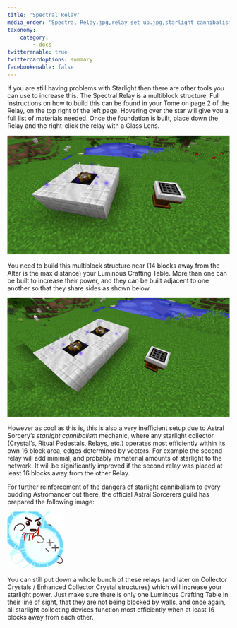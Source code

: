 ```yaml
---
title: 'Spectral Relay'
media_order: 'Spectral Relay.jpg,relay set up.jpg,starlight cannibalism.jpg'
taxonomy:
    category:
        - docs
twitterenable: true
twittercardoptions: summary
facebookenable: false
---
```


If you are still having problems with Starlight then there are other tools you can use to increase this. The Spectral Relay is a multiblock structure. Full instructions on how to build this can be found in your Tome on page 2 of the Relay, on the top right of the left page. Hovering over the star will give you a full list of materials needed. Once the foundation is built, place down the Relay and the right-click the relay with a Glass Lens.

![](Spectral%20Relay.jpg)

You need to build this multiblock structure near (14 blocks away from the Altar is the max distance) your Luminous Crafting Table. More than one can be built to increase their power, and they can be built adjacent to one another so that they share sides as shown below.

![This is a ver bad relay set-up](relay%20set%20up.jpg)

However as cool as this is, this is also a very inefficient setup due to Astral Sorcery’s _starlight cannibalism_ mechanic, where any starlight collector (Crystal’s, Ritual Pedestals, Relays, etc.) operates most efficiently within its own 16 block area, edges determined by vectors. For example the second relay will add minimal, and probably immaterial amounts of starlight to the network. It will be significantly improved if the second relay was placed at least 16 blocks away from the other Relay.

For further reinforcement of the dangers of starlight cannibalism to every budding Astromancer out there, the official Astral Sorcerers guild has prepared the following image:

![](starlight%20cannibalism.jpg)

You can still put down a whole bunch of these relays (and later on Collector Crystals / Enhanced Collector Crystal structures) which will increase your starlight power. Just make sure there is only one Luminous Crafting Table in their line of sight, that they are not being blocked by walls, and once again, all starlight collecting devices function most efficiently when at least 16 blocks away from each other.
